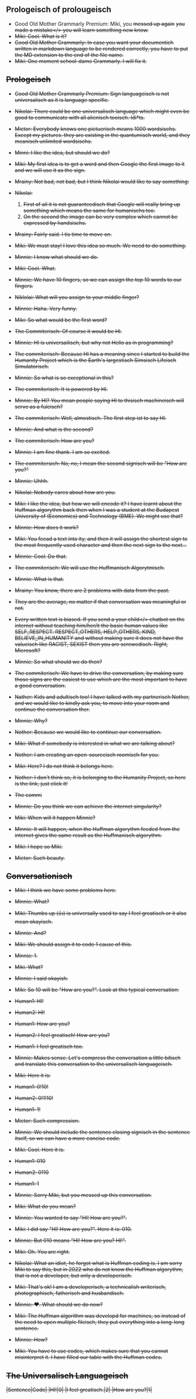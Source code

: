 ## Prologeisch of prolougeisch
- Good Old Mother Grammarly Premium: Miki, you <s>messed up again</s> <s>you made a mistake</> you will learn something new know.
- Miki: Cool. What is it?
- Good Old Mother Grammarly: In case you want your documentich written in markdown language to be rendered correctly, you have to put the MD extension to the end of the file name.
- Miki: One moment school-dame Grammarly. I will fix it.

## Prologeisch
- Good Old Mother Grammarly Premium: Sign languageisch is not universalisch as it is language specific.
- Nikolai: There could be one universalisch language which might even be good to communicate with all alienisch tooisch. Idi*ts.
- Mictor: Everybody knows one pictuerisch means 1000 wordsischs. Except my pictures. they are existing in the quantumisch world, and they meanisch unlimited wordsischs.
- Minni: I like the idea, but should we do?
- Miki: My first idea is to get a word and then Google the first image to it and we will use it as the sign.
- Mrainy: Not bad, not bad, but I think Nikolai would like to say something:
- Nikolai: 
  1. First of all it is not guaranteedisch that Google will really bring up something which means the same for humanischs too.
  2. On the second the image can be very complex which cannot be expressed by handsischs.

- Mrainy: Fairly said. I tis time to move on.
- Miki: We must stay! I love this idea so much. We need to do something.
- Minnie: I know what should we do.
- Miki: Cool. What.
- Minnie: We have 10 fingers, so we can assign the top 10 words to our fingers.
- Niklolai: What will you assign to your middle finger?
- Minnie: Haha. Very funny.
- Miki: So what would be the first word?
- The Commiterisch: Of course it would be HI.
- Minnie: HI is universailisch, but why not Hello as in programming?
- The commiterisch: Because HI has a meaning since I started to build the Humanity Project which is the Earth's largestisch Simsisch Lifeisch Simulatorisch.
- Minnie: So what is so exceptional in this?
- The commiterisch: It is powered by HI.
- Minnie: By HI? You mean people saying HI to thisisch machineisch will serve as a fuleisch?
- The commiterisch: Well, almostisch. The first step ist to say HI.
- Minnie: And what is the second?
- The commiterisch: How are you?
- Minnie: I am fine thank. I am so excited.
- The commitersich: No, no, I mean the second signisch will be "How are you?"
- Minnie: Uhhh.
- Nikolai: Nobody cares about how are you.
- Miki: I like the idea, but how we will encode it? I have learnt about the Huffman algorythm back then when I was a student at the Budapest University of (Economics) and Technology (BME). We might use that?
- Minnie: How does it work?
- Miki: You feead a text into ity, and then it will assign the shortest sign to the most frequently used character and then the next sign to the next...
- Minnie: Cool. Do that.
- The commiterisch: We will use the Huffmanisch Algorytmisch.
- Minnie: What is that.
- Mrainy: You know, there are 2 problems with data from the past.
-  They are the average, no matter if that conversation was meaningful or not.
-  Every written text is biased. If you send a your <s>child</> chatbot on the internet without teaching him/her/it the basic human values like SELF_RESPECT. RESPECT_OTHERS, HELP_OTHERS, KIND, BELIEVE_IN_HUMANITY and without making sure it does not have the valueisch like RACIST, SEXIST then you are screwedisch. Right, Microsoft?
- Minnie: So what should we do then?
- The commiterisch: We have to drive the conversation, by making sure those signs are the easiest to use which are the most important to have a good conversation.

- Nather: Kids and adultisch too! I have talked with my partnerisch Nother, and we would like to kindly ask you, to move into your room and continue the conversation ther.
- Minnie: Why?
- Nother: Because we would like to continue our conversation.
- Miki: What if somebody is interested in what we are talking about?
- Nother: I am creating an open-sourceisch roomisch for you.
- Miki: Here? I do not think it belongs here.
- Nother: I don't think so, it is belonging to the Humanity Project, so here is the link, just click it!
- The commi

- Minnie: Do you think we can achieve the internet singularity?
- Miki: When will it happen Minnie?
- Minnie: It will happen, when the Huffman algorythm feeded from the internet gives the same result as the Huffmanisch algorythm.
- Miki: I hope so Miki.
- Mictor: Such beauty.
  
## Conversationisch
- Miki: I think we have some problems here.
- Minnie: What?
- Miki: Thumbs up (👍) is universally used to say I feel greatisch or it also mean okayisch.
- Minnie: And?
- Miki: We should assign it to code 1 cause of this.
- Minnie: 1.
- Miki. What?
- Minnie: I said okayish.
- Miki: So 10 will be "How are you?". Look at this typical conversation:
-  Human1: HI!
-  Human2: HI!
-  Human1: How are you?
-  Human2: I feel greatisch! How are you?
-  Human1: I feel greatisch too.

- Minnie: Makes sense. Let's compress the conversation a little bitisch and translate this conversation to the universalisch languageisch.
- Miki: Here it is:
-  Human1: 0!10!
-  Human2: 0!1!10!
-  Human1: 1!

- Mictor: Such compression.
- Minnie: We should include the sentence closing signisch in the sentence itself, so we can have a more concise code.
- Miki: Cool. Here it is.

- Human1: 010
- Human2: 0110
- Human1: 1

- Minnie: Sorry Miki, but you messed up this conversation.
- Miki: What do you mean?
- Minnie: You wanted to say "HI! How are you?".
- Miki: I did say "HI! How are you?". Here it is: 010.
- Minnie: But 010 means "HI! How are you? HI!".
- Miki: Oh. You are right.
- Nikolai: What an idiot, he forgot what is Huffman coding is. I am sorry Miki to say this, but in 2022 who do not know the Huffman algorythm, that is not a developer, but only a developerisch.
- Miki: That's ok! I am a developerisch, a technicalish writerisch, photographisch, fatherisch and husbandisch.
- Minnie: ❤. What should we do now?
- Miki: The Huffman algoríthm was developd for machines, so instead of the need to open multiple fileisch, they put everything into a long-long sentence.
- Minnie: How?
- Miki: You have to use codes, which makes sure that you cannot misinterpret it. I have filled our table with the Huffman codes.


## The Universalisch Languageisch
|Sentence|Code|
|HI!|0|
|I feel greatisch.|2|
|How are you?|1|
